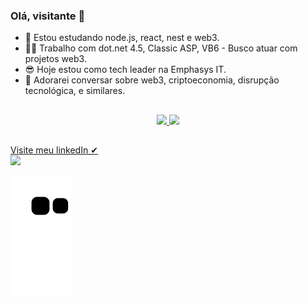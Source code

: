 ### Olá, visitante 👋
  
- 🌱 Estou estudando node.js, react, nest e web3.
- 🐱‍👤 Trabalho com dot.net 4.5, Classic ASP, VB6 - Busco atuar com projetos web3.
- 😎 Hoje estou como tech leader na Emphasys IT. 
- 💬 Adorarei conversar sobre web3, criptoeconomia, disrupção tecnológica, e similares.
 ##
 
<div align="center">
  <a href="https://github.com/clacerda">
  <img height="180em" src="https://github-readme-stats.vercel.app/api?username=clacerda&show_icons=true&theme=dracula&include_all_commits=true&count_private=true"/>
  <img height="180em" src="https://github-readme-stats.vercel.app/api/top-langs/?username=clacerda&layout=compact&langs_count=7&theme=dracula"/>
</div> 
  
  ##
  <div><a href="https://www.linkedin.com/in/claudiovieirajr">Visite meu linkedIn ✔ </a></div>
  <div>
    <a href="https://www.linkedin.com/in/claudiovieirajr" target="_blank"><img src="https://img.shields.io/badge/-LinkedIn-%230077B5?style=for-the-badge&logo=linkedin&logoColor=white" target="_blank"></a>
    
    
    
  ![Snake animation](https://github.com/rafaballerini/rafaballerini/blob/output/github-contribution-grid-snake.svg)
    
  </div>
